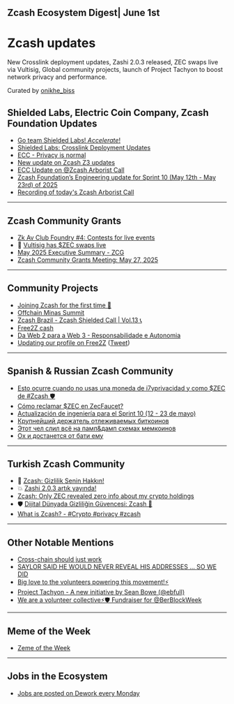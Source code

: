 ## Zcash Ecosystem Digest| June 1st 

# Zcash updates

New Crosslink deployment updates, Zashi 2.0.3 released, ZEC swaps live via Vultisig, Global community projects, launch of Project Tachyon to boost network privacy and performance.

Curated by [onikhe_biss](x.com/onikhe-biss)

## Shielded Labs, Electric Coin Company, Zcash Foundation Updates

- [Go team Shielded Labs! *Accelerate*!](https://x.com/zooko/status/1927487031502131423)
- [Shielded Labs: Crosslink Deployment Updates](https://forum.zcashcommunity.com/t/shielded-labs-crosslink-deployment-updates/49706)
- [ECC - Privacy is normal](https://x.com/ElectricCoinCo/status/1927857060453982618)
- [New update on Zcash Z3 updates](https://x.com/thecodebuffet/status/1928471063903478029)
- [ECC Update on @Zcash Arborist Call](https://x.com/ElectricCoinCo/status/1928511780449304850)
- [Zcash Foundation’s Engineering update for Sprint 10 (May 12th - May 23rd) of 2025](https://forum.zcashcommunity.com/t/zf-engineering-update-2025-sprint-10-may-12-may-23/51345)
- [Recording of today's Zcash Arborist Call](https://x.com/ZcashFoundation/status/1928122738989756893)

---

## Zcash Community Grants

- [Zk Av Club Foundry #4: Contests for live events](https://x.com/ZkAv_Club/status/1927056085682180305)
- 🚀 [Vultisig has $ZEC swaps live](https://x.com/Zcash/status/1927787656525590705)
- [May 2025 Executive Summary - ZCG](https://forum.zcashcommunity.com/t/zcash-developer-relations-engineer/48368/44)
- [Zcash Community Grants Meeting: May 27, 2025](https://forum.zcashcommunity.com/t/zcash-community-grants-meeting-minutes-5-27-2025/51331)

---

## Community Projects

- [Joining Zcash for the first time 🥇](https://x.com/ZcashNigeria/status/1928388178412487023)
- [Offchain Minas Summit](https://x.com/OffChainBrazil/status/1928458636482793538)
- [Zcash Brazil - Zcash Shielded Call | Vol.13 📞](https://x.com/zcashbrazil/status/1927772481332334805)
- [Free2Z cash](https://x.com/zcashbrazil/status/1928525727969706249)
- [Da Web 2 para a Web 3 - Responsabilidade e Autonomia](https://x.com/zcashbrazil/status/1927862432053219440)
- [Updating our profile on Free2Z](http://free2z.com/ZKAV.club) ([Tweet](https://x.com/ZkAv_Club/status/1925582161995817360))

---

## Spanish & Russian Zcash Community

- [Esto ocurre cuando no usas una moneda de i7yprivacidad y como $ZEC de #Zcash 🛡️](https://x.com/zcashesp/status/1927847609864990860)
- [Cómo reclamar $ZEC en ZecFaucet?](https://x.com/zcashesp/status/1928536892523282773)
- [Actualización de ingeniería para el Sprint 10 (12 - 23 de mayo)](https://x.com/zcashesp/status/1928823028449706336)
- [Крупнейший держатель отлеживаемых биткоинов](https://x.com/ruZCASH/status/1927357408055001289)
- [Этот чел слил всё на памп&дамп схемах мемкоинов](https://x.com/ruZCASH/status/1928793009975423120)
- [Ох и достанется от бати ему](https://x.com/ruZCASH/status/1928530809318776926)

---

## Turkish Zcash Community

- 🔐 [Zcash: Gizlilik Senin Hakkın!](https://x.com/ZcashTR/status/1927643950178873407)
- 💥 [Zashi 2.0.3 artık yayında!](https://x.com/ZcashTR/status/1927048060456120355)
- [Zcash: Only ZEC revealed zero info about my crypto holdings](https://x.com/zooko/status/1869565118931173710)
- 🛡️ [Dijital Dünyada Gizliliğin Güvencesi: Zcash 🔐](https://x.com/ZcashTR/status/1928371310985716135)
- [What is Zcash? - #Crypto #privacy #zcash](https://x.com/ZcashTR/status/1928397621183369430)

---

## Other Notable Mentions

- [Cross-chain should just work](https://x.com/khalkaz/status/1928380864708112670)
- [SAYLOR SAID HE WOULD NEVER REVEAL HIS ADDRESSES ... SO WE DID](https://x.com/Zcash/status/192784165332001589)
- [Big love to the volunteers powering this movement!⚡️](https://x.com/ZkAv_Club/status/1927426983614378402)
- [Project Tachyon - A new initiative by Sean Bowe (@ebfull)](https://x.com/ZecHub/status/1927388647587750140)
- [We are a volunteer collective⚡️🛡️ Fundraiser for @BerBlockWeek](https://x.com/ZkAv_Club/status/1928754620119101514)

---

## Meme of the Week

- [Zeme of the Week](https://x.com/ZcashNigeria/status/1928392857443848563)

---

## Jobs in the Ecosystem

- [Jobs are posted on Dework every Monday](https://app.dework.xyz/zechub-2424)
